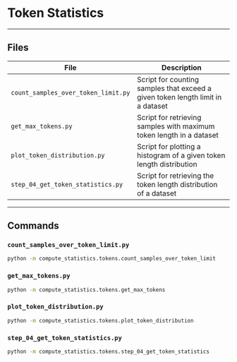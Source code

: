 
# Token Statistics

---

## Files

| File                                | Description                                                                       |
|-------------------------------------|-----------------------------------------------------------------------------------|
| `count_samples_over_token_limit.py` | Script for counting samples that exceed a given token length limit in a dataset   |
| `get_max_tokens.py`                 | Script for retrieving samples with maximum token length in a dataset              |
| `plot_token_distribution.py`        | Script for plotting a histogram of a given token length distribution              |
| `step_04_get_token_statistics.py`   | Script for retrieving the token length distribution of a dataset                  |

---

## Commands

### `count_samples_over_token_limit.py`

```bash
python -m compute_statistics.tokens.count_samples_over_token_limit
```

### `get_max_tokens.py`

```bash
python -m compute_statistics.tokens.get_max_tokens
```

### `plot_token_distribution.py`

```bash
python -m compute_statistics.tokens.plot_token_distribution
```

### `step_04_get_token_statistics.py`

```bash
python -m compute_statistics.tokens.step_04_get_token_statistics
```

